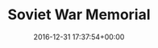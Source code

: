 ---
title:		"Soviet War Memorial"
type:		"photos"
mediatype:		"upload"
location:		"Berlin, Germany"
date:		"2016-12-31 17:37:54+00:00"
album:		"experimental"
filename:		"treptower-war-memorial.md"
series:		"architecture"
cl_public_id:		"experimental/treptower-war-memorial"
cl_version:		1497004512
format:		"tiff"
bytes:		6421748
width:		2560
height:		1440
colours:
- "#5F6374"
- "#BAC1CF"
- "#211517"
- "#332E36"
- "#1A1117"
- "#2E2627"
- "#525B70"
- "#716163"
- "#21212E"
exposure_mode:		"Auto"
program:		"Aperture-priority AE"
aperture:		"8.0"
focal_length:		"50.0 mm"
iso:		"50"
shutter_speed:		"30"
metering:		"Spot"
flash:		"Off, Did not fire"
white_balance:		"Custom"
colour_temp:		"5450"
has_crop:		"true"
orientation:		"Horizontal (normal)"
camera_model:		"NIKON D800"
lens_info:		"24-70mm f/2.8"
artist: "Matt Finucane"
x_resolution:		"300"
y_resolution:		"300"
---